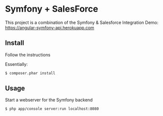 # Symfony + SalesForce

This project is a combination of the Symfony & Salesforce Integration
Demo: https://angular-symfony-api.herokuapp.com

Install
----------------------------------

Follow the instructions 

Essentially:

```bash
$ composer.phar install
```

Usage
--------------------------------

Start a webserver for the Symfony backend

```bash
$ php app/console server:run localhost:8080
```
